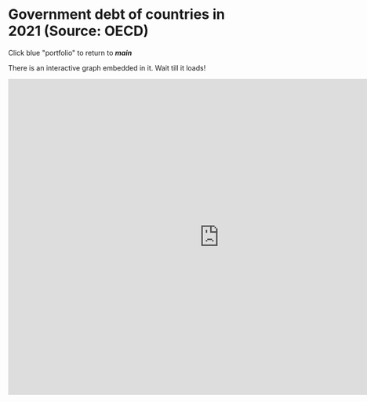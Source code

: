 # Government debt of countries in 2021 (Source: OECD)

Click blue "portfolio" to return to ***main***

There is an interactive graph embedded in it. Wait till it loads!

<iframe src="https://data.oecd.org/chart/7krX" width="860" height="645" style="border: 0" mozallowfullscreen="true" webkitallowfullscreen="true" allowfullscreen="true"><a href="https://data.oecd.org/chart/7krX" target="_blank">OECD Chart: General government debt, Total, % of GDP, Annual, 2021</a></iframe>
